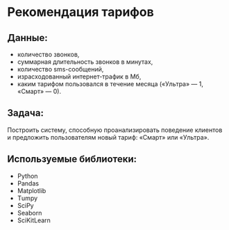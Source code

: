 # Рекомендация тарифов

## Данные:

- количество звонков,
- суммарная длительность звонков в минутах,
- количество sms-сообщений,
- израсходованный интернет-трафик в Мб,
- каким тарифом пользовался в течение месяца («Ультра» — 1, «Смарт» — 0).


## Задача:

Построить систему, способную проанализировать поведение клиентов и предложить пользователям новый тариф: «Смарт» или «Ультра».


## Используемые библиотеки:
- Python
- Pandas
- Matplotlib
- Тumpy
- SciPy
- Seaborn
- SciKitLearn




